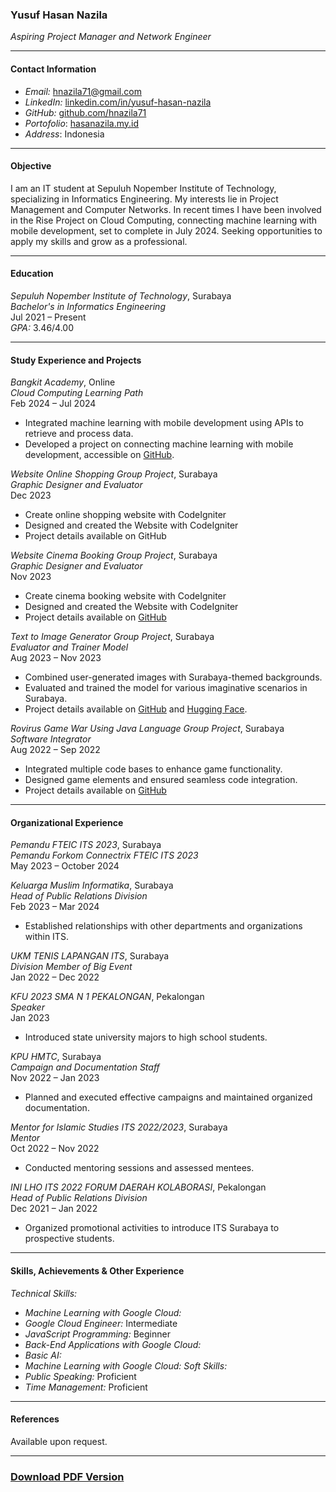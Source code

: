 ### Yusuf Hasan Nazila
*Aspiring Project Manager and Network Engineer*

---

#### Contact Information
- *Email:* [hnazila71@gmail.com](mailto:hnazila71@gmail.com)
- *LinkedIn:* [linkedin.com/in/yusuf-hasan-nazila](https://www.linkedin.com/in/yusuf-hasan-nazila)
- *GitHub:* [github.com/hnazila71](https://github.com/hnazila71)
- *Portofolio*: [hasanazila.my.id](http://hasanazila.my.id)
- *Address*:  Indonesia

---

#### Objective
I am an IT student at Sepuluh Nopember Institute of Technology, specializing in Informatics Engineering. My interests lie in Project Management and Computer Networks.  In recent times I have been involved in the Rise Project on Cloud Computing, connecting machine learning with mobile development, set to complete in July 2024. Seeking opportunities to apply my skills and grow as a professional.

---

#### Education
*Sepuluh Nopember Institute of Technology*, Surabaya  
*Bachelor's in Informatics Engineering*  
Jul 2021 – Present  
*GPA:* 3.46/4.00

---

#### Study Experience and Projects
*Bangkit Academy*, Online  
*Cloud Computing Learning Path*  
Feb 2024 – Jul 2024
- Integrated machine learning with mobile development using APIs to retrieve and process data.
- Developed a project on connecting machine learning with mobile development, accessible on [GitHub](https://github.com/hnazila71/Capstone-Database).

*Website Online Shopping Group Project*, Surabaya  
*Graphic Designer and Evaluator*  
Dec 2023
- Create online shopping website with CodeIgniter
- Designed and created the Website with CodeIgniter
- Project details available on GitHub

*Website Cinema Booking Group Project*, Surabaya  
*Graphic Designer and Evaluator*  
Nov 2023
- Create cinema booking website with CodeIgniter
- Designed and created the Website with CodeIgniter
- Project details available on [GitHub](https://github.com/hnazila71/Cinema-Booking.git)

*Text to Image Generator Group Project*, Surabaya  
*Evaluator and Trainer Model*  
Aug 2023 – Nov 2023
- Combined user-generated images with Surabaya-themed backgrounds.
- Evaluated and trained the model for various imaginative scenarios in Surabaya.
- Project details available on [GitHub](https://github.com/hnazila71/training-stable-diffusion.git) and [Hugging Face](https://huggingface.co/akmalinn/surabaya_monument_3/).

*Rovirus Game War Using Java Language Group Project*, Surabaya  
*Software Integrator*  
Aug 2022 – Sep 2022
- Integrated multiple code bases to enhance game functionality.
- Designed game elements and ensured seamless code integration.
- Project details available on [GitHub](https://github.com/hnazila71/Rovirus-War-Game.git)

---

#### Organizational Experience
*Pemandu FTEIC ITS 2023*, Surabaya  
*Pemandu Forkom Connectrix FTEIC ITS 2023*  
May 2023 – October 2024

*Keluarga Muslim Informatika*, Surabaya  
*Head of Public Relations Division*  
Feb 2023 – Mar 2024
- Established relationships with other departments and organizations within ITS.

*UKM TENIS LAPANGAN ITS*, Surabaya  
*Division Member of Big Event*  
Jan 2022 – Dec 2022

*KFU 2023 SMA N 1 PEKALONGAN*, Pekalongan  
*Speaker*  
Jan 2023
- Introduced state university majors to high school students.

*KPU HMTC*, Surabaya  
*Campaign and Documentation Staff*  
Nov 2022 – Jan 2023
- Planned and executed effective campaigns and maintained organized documentation.

*Mentor for Islamic Studies ITS 2022/2023*, Surabaya  
*Mentor*  
Oct 2022 – Nov 2022
- Conducted mentoring sessions and assessed mentees.

*INI LHO ITS 2022 FORUM DAERAH KOLABORASI*, Pekalongan  
*Head of Public Relations Division*  
Dec 2021 – Jan 2022
- Organized promotional activities to introduce ITS Surabaya to prospective students.

---

#### Skills, Achievements & Other Experience
*Technical Skills:*
- *Machine Learning with Google Cloud:*
- *Google Cloud Engineer:* Intermediate
- *JavaScript Programming:* Beginner
- *Back-End Applications with Google Cloud:* 
- *Basic AI:* 
- *Machine Learning with Google Cloud:*
*Soft Skills:*
- *Public Speaking:* Proficient
- *Time Management:* Proficient

---

#### References
Available upon request.

---

### [Download PDF Version](https://drive.google.com/uc?export=download&id=1mnsk02aD97D6f3GbLKVLkoVHUMTPtQh0)

